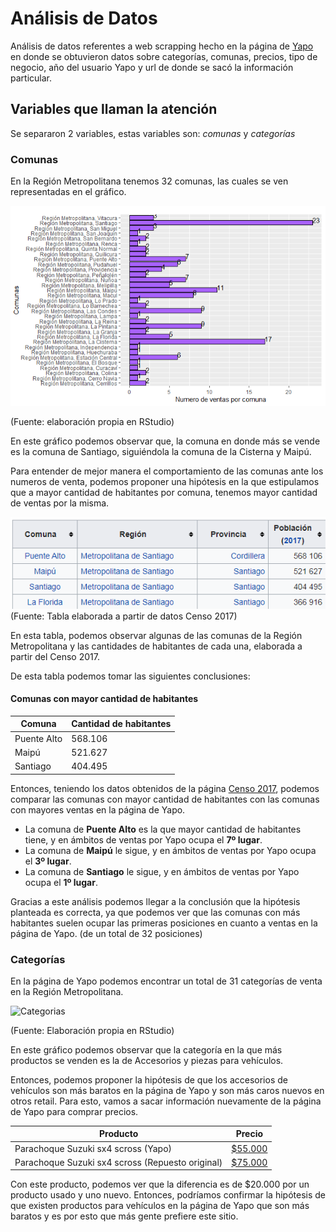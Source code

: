 # Análisis de Datos 

Análisis de datos referentes a web scrapping hecho en la página de [Yapo](https://www.yapo.cl/region_metropolitana?ca=15_s&o=) en donde se obtuvieron datos sobre categorías, comunas, precios, tipo de negocio, año del usuario Yapo y url de donde se sacó la información particular. 

## Variables que llaman la atención

Se separaron 2 variables, estas variables son: *comunas* y *categorías* 

### Comunas 

En la Región Metropolitana tenemos 32 comunas, las cuales se ven representadas en el gráfico. 

![Comunas](https://raw.githubusercontent.com/Xiomycv/TrabajoGraficos/master/Gráfico_comunas.png)

(Fuente: elaboración propia en RStudio)

En este gráfico podemos observar que, la comuna en donde más se vende es la comuna de Santiago, siguiéndola la comuna de la Cisterna y Maipú.

Para entender de mejor manera el comportamiento de las comunas ante los numeros de venta, podemos proponer una hipótesis en la que estipulamos que a mayor cantidad de habitantes por comuna, tenemos mayor cantidad de ventas por la misma. 

![Habitantes por comuna](https://github.com/Xiomycv/TrabajoGraficos/blob/master/Tabladecomunasyhabitantes.png)
(Fuente: Tabla elaborada a partir de datos Censo 2017)

En esta tabla, podemos observar algunas de las comunas de la Región Metropolitana y las cantidades de habitantes de cada una, elaborada a partir del Censo 2017.

De esta tabla podemos tomar las siguientes conclusiones: 

#### Comunas con mayor cantidad de habitantes

| Comuna | Cantidad de habitantes |
| ------------- | ------------- |
| Puente Alto  | 568.106  |
| Maipú  | 521.627  |
| Santiago  | 404.495 |


Entonces, teniendo los datos obtenidos de la página [Censo 2017](http://www.censo2017.cl/descargue-aqui-resultados-de-comunas/), podemos comparar las comunas con mayor cantidad de habitantes con las comunas con mayores ventas en la página de Yapo. 

+ La comuna de **Puente Alto** es la que mayor cantidad de habitantes tiene, y en ámbitos de ventas por Yapo ocupa el **7º lugar**.
+ La comuna de **Maipú** le sigue, y en ámbitos de ventas por Yapo ocupa el **3º lugar**.
+ La comuna de **Santiago** le sigue, y en ámbitos de ventas por Yapo ocupa el **1º lugar**. 

Gracias a este análisis podemos llegar a la conclusión que la hipótesis planteada es correcta, ya que podemos ver que las comunas con más habitantes suelen ocupar las primeras posiciones en cuanto a ventas en la página de Yapo. (de un total de 32 posiciones)

### Categorías 

En la página de Yapo podemos encontrar un total de 31 categorías de venta en la Región Metropolitana. 

![Categorias](https://raw.githubusercontent.com/Xiomycv/TrabajoGraficos/master/Gráfico_categorias.png)

(Fuente: Elaboración propia en RStudio)

En este gráfico podemos observar que la categoría en la que más productos se venden es la de Accesorios y piezas para vehículos.

Entonces, podemos proponer la hipótesis de que los accesorios de vehículos son más baratos en la página de Yapo y son más caros nuevos en otros retail. 
Para esto, vamos a sacar información nuevamente de la página de Yapo para comprar precios. 

| Producto | Precio |
| ------------- | ------------- |
| Parachoque Suzuki sx4 scross (Yapo) | [$55.000](https://www.yapo.cl/region_metropolitana/accesorios_vehiculos/parachoque_suzuki_sx4_scross_envio_regiones_73763604.htm?ca=15_s&oa=73763604&xsp=31)  |
| Parachoque Suzuki sx4 scross (Repuesto original) | [$75.000](https://repuestosoriginales.cl/parachoque/5307-parachoque-delantero-suzuki-sx4-s-cross-08-11.html)  |

Con este producto, podemos ver que la diferencia es de $20.000 por un producto usado y uno nuevo. Entonces, podríamos confirmar la hipótesis de que existen productos para vehículos en la página de Yapo que son más baratos y es por esto que más gente prefiere este sitio. 




